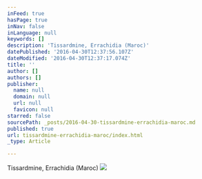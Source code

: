 ```yaml
---
inFeed: true
hasPage: true
inNav: false
inLanguage: null
keywords: []
description: 'Tissardmine, Errachidia (Maroc)'
datePublished: '2016-04-30T12:37:56.107Z'
dateModified: '2016-04-30T12:37:17.074Z'
title: ''
author: []
authors: []
publisher:
  name: null
  domain: null
  url: null
  favicon: null
starred: false
sourcePath: _posts/2016-04-30-tissardmine-errachidia-maroc.md
published: true
url: tissardmine-errachidia-maroc/index.html
_type: Article

---
```

Tissardmine, Errachidia (Maroc)
![](https://the-grid-user-content.s3-us-west-2.amazonaws.com/ce88318f-ae25-47f0-b66b-ec5b835a879e.jpg)